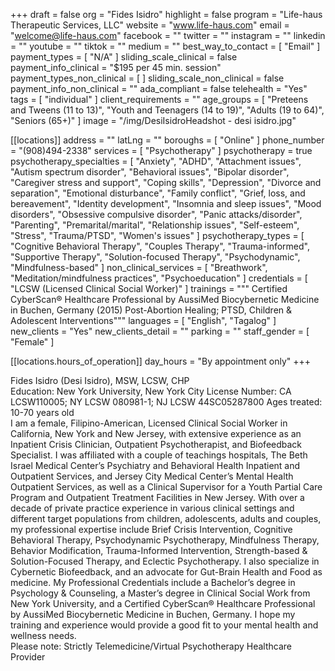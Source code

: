 +++
draft = false
org = "Fides Isidro"
highlight = false
program = "Life-haus Therapeutic Services, LLC"
website = "www.life-haus.com"
email = "welcome@life-haus.com"
facebook = ""
twitter = ""
instagram = ""
linkedin = ""
youtube = ""
tiktok = ""
medium = ""
best_way_to_contact = [ "Email" ]
payment_types = [ "N/A" ]
sliding_scale_clinical = false
payment_info_clinical = "$195 per 45 min. session"
payment_types_non_clinical = [ ]
sliding_scale_non_clinical = false
payment_info_non_clinical = ""
ada_compliant = false
telehealth = "Yes"
tags = [ "individual" ]
client_requirements = ""
age_groups = [
  "Preteens and Tweens (11 to 13)",
  "Youth and Teenagers (14 to 19)",
  "Adults (19 to 64)",
  "Seniors (65+)"
]
image = "/img/DesiIsidroHeadshot - desi isidro.jpg"

[[locations]]
address = ""
latLng = ""
boroughs = [ "Online" ]
phone_number = "(908)494-2338"
services = [ "Psychotherapy" ]
psychotherapy = true
psychotherapy_specialties = [
  "Anxiety",
  "ADHD",
  "Attachment issues",
  "Autism spectrum disorder",
  "Behavioral issues",
  "Bipolar disorder",
  "Caregiver stress and support",
  "Coping skills",
  "Depression",
  "Divorce and separation",
  "Emotional disturbance",
  "Family conflict",
  "Grief, loss, and bereavement",
  "Identity development",
  "Insomnia and sleep issues",
  "Mood disorders",
  "Obsessive compulsive disorder",
  "Panic attacks/disorder",
  "Parenting",
  "Premarital/marital",
  "Relationship issues",
  "Self-esteem",
  "Stress",
  "Trauma/PTSD",
  "Women's issues"
]
psychotherapy_types = [
  "Cognitive Behavioral Therapy",
  "Couples Therapy",
  "Trauma-informed",
  "Supportive Therapy",
  "Solution-focused Therapy",
  "Psychodynamic",
  "Mindfulness-based"
]
non_clinical_services = [
  "Breathwork",
  "Meditation/mindfulness practices",
  "Psychoeducation"
]
credentials = [ "LCSW (Licensed Clinical Social Worker)" ]
trainings = """
Certified CyberScan® Healthcare Professional by AussiMed Biocybernetic Medicine in Buchen, Germany (2015)
Post-Abortion Healing; PTSD, Children & Adolescent Interventions"""
languages = [ "English", "Tagalog" ]
new_clients = "Yes"
new_clients_detail = ""
parking = ""
staff_gender = [ "Female" ]

  [[locations.hours_of_operation]]
  day_hours = "By appointment only"
+++

Fides Isidro (Desi Isidro), MSW, LCSW, CHP <br>
Education:  New York University, New York City
License Number:  CA LCSW110005; NY LCSW 080981-1; NJ LCSW 44SC05287800
Ages treated:  10-70 years old <br>
I am a female, Filipino-American, Licensed Clinical Social Worker in California, New York and New Jersey, with extensive experience as an Inpatient Crisis Clinician, Outpatient Psychotherapist, and Biofeedback Specialist. I was affiliated with a couple of teachings hospitals, The Beth Israel Medical Center’s Psychiatry and Behavioral Health Inpatient and Outpatient Services, and Jersey City Medical Center’s Mental Health Outpatient Services, as well as a Clinical Supervisor for a Youth Partial Care Program and Outpatient Treatment Facilities in New Jersey. With over a decade of private practice experience in various clinical settings and different target populations from children, adolescents, adults and couples, my professional expertise include Brief Crisis Intervention, Cognitive Behavioral Therapy, Psychodynamic Psychotherapy, Mindfulness Therapy, Behavior Modification, Trauma-Informed Intervention, Strength-based & Solution-Focused Therapy,  and Eclectic Psychotherapy. I also specialize in Cybernetic Biofeedback, and an advocate for Gut-Brain Health and Food as medicine. My Professional Credentials include a Bachelor’s degree in Psychology & Counseling, a Master’s degree in Clinical Social Work from New York University, and a Certified CyberScan® Healthcare Professional by AussiMed Biocybernetic Medicine in Buchen, Germany. I hope my training and experience would provide a good fit to your mental health and wellness needs. <br>
Please note: Strictly Telemedicine/Virtual Psychotherapy Healthcare Provider <br>
